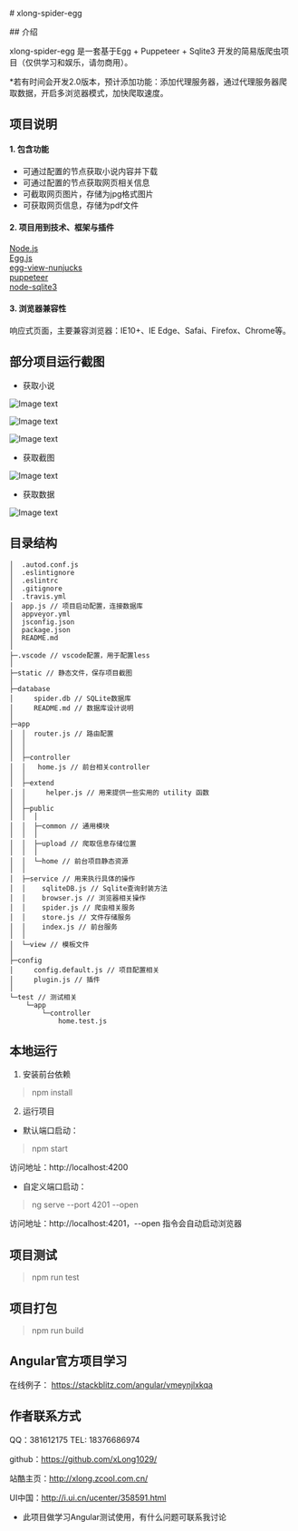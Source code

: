 # xlong-spider-egg

## 介绍

xlong-spider-egg 是一套基于Egg + Puppeteer + Sqlite3 开发的简易版爬虫项目（仅供学习和娱乐，请勿商用）。

*若有时间会开发2.0版本，预计添加功能：添加代理服务器，通过代理服务器爬取数据，开启多浏览器模式，加快爬取速度。

## 项目说明

#### 1. 包含功能
- 可通过配置的节点获取小说内容并下载
- 可通过配置的节点获取网页相关信息
- 可截取网页图片，存储为jpg格式图片
- 可获取网页信息，存储为pdf文件

#### 2. 项目用到技术、框架与插件
[Node.js](https://github.com/nodejs)  
[Egg.js](https://github.com/eggjs)   
[egg-view-nunjucks](https://github.com/eggjs/egg-view-nunjucks)  
[puppeteer](https://github.com/GoogleChrome/puppeteer)  
[node-sqlite3](https://github.com/mapbox/node-sqlite3)  

#### 3. 浏览器兼容性
响应式页面，主要兼容浏览器：IE10+、IE Edge、Safai、Firefox、Chrome等。

## 部分项目运行截图
* 获取小说

![Image text](static/images/screen-1.gif)

![Image text](static/images/screen-2.gif)

![Image text](static/images/screen-3.gif)

* 获取截图

![Image text](static/images/screen-4.gif)

* 获取数据

![Image text](static/images/screen-5.gif)


## 目录结构

```
│  .autod.conf.js
│  .eslintignore
│  .eslintrc
│  .gitignore
│  .travis.yml
│  app.js // 项目启动配置，连接数据库
│  appveyor.yml
│  jsconfig.json
│  package.json
│  README.md
│
├─.vscode // vscode配置，用于配置less
│
├─static // 静态文件，保存项目截图
│
├─database
│     spider.db // SQLite数据库
│     README.md // 数据库设计说明
│
├─app
│  │  router.js // 路由配置
│  │
│  │
│  ├─controller
│  │   home.js // 前台相关controller
│  │
│  ├─extend
│  │     helper.js // 用来提供一些实用的 utility 函数
│  │
│  ├─public
│  │  │
│  │  ├─common // 通用模块
│  │  │
│  │  ├─upload // 爬取信息存储位置
│  │  │
│  │  └─home // 前台项目静态资源
│  │
│  ├─service // 用来执行具体的操作
│  │    sqliteDB.js // Sqlite查询封装方法
│  │    browser.js // 浏览器相关操作 
│  │    spider.js // 爬虫相关服务
│  │    store.js // 文件存储服务 
│  │    index.js // 前台服务
│  │
│  └─view // 模板文件
│
├─config
│     config.default.js // 项目配置相关
│     plugin.js // 插件
│
└─test // 测试相关
    └─app
        └─controller
            home.test.js
```

## 本地运行
1. 安装前台依赖
> npm install

2. 运行项目
* 默认端口启动：
> npm start

访问地址：http://localhost:4200

* 自定义端口启动：
> ng serve --port 4201 --open

访问地址：http://localhost:4201，--open 指令会自动启动浏览器

## 项目测试
> npm run test

## 项目打包
> npm run build

## Angular官方项目学习
在线例子： https://stackblitz.com/angular/vmeynjlxkqa

## 作者联系方式

QQ：381612175
TEL: 18376686974

github：https://github.com/xLong1029/

站酷主页：http://xlong.zcool.com.cn/

UI中国：http://i.ui.cn/ucenter/358591.html

* 此项目做学习Angular测试使用，有什么问题可联系我讨论